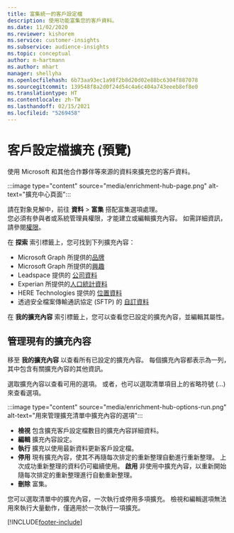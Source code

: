 ```yaml
---
title: 富集統一的客戶設定檔
description: 使用功能富集您的客戶資料。
ms.date: 11/02/2020
ms.reviewer: kishorem
ms.service: customer-insights
ms.subservice: audience-insights
ms.topic: conceptual
author: m-hartmann
ms.author: mhart
manager: shellyha
ms.openlocfilehash: 6b73aa93ec1a98f2b8d20d02e88bc6304f887078
ms.sourcegitcommit: 139548f8a2d0f24d54c4a6c404a743eeeb8ef8e0
ms.translationtype: HT
ms.contentlocale: zh-TW
ms.lasthandoff: 02/15/2021
ms.locfileid: "5269458"
---
```

# <a name="enrichment-for-customer-profiles-preview"></a>客戶設定檔擴充 (預覽)

使用 Microsoft 和其他合作夥伴等來源的資料來擴充您的客戶資料。

:::image type="content" source="media/enrichment-hub-page.png" alt-text="擴充中心頁面":::

請在對象見解中，前往 **資料** > **富集** 搭配富集選項處理。    
您必須有參與者或系統管理員權限，才能建立或編輯擴充內容。 如需詳細資訊，請參閱[權限](permissions.md)。

在 **探索** 索引標籤上，您可找到下列擴充內容：

- Microsoft Graph 所提供的[品牌](enrichment-microsoft-graph.md)
- Microsoft Graph 所提供的[興趣](enrichment-microsoft-graph.md)
- Leadspace 提供的 [公司資料](enrichment-leadspace.md)
- Experian 所提供的[人口統計資料](enrichment-experian.md)
- HERE Technologies 提供的 [位置資料](enrichment-here.md)
- 透過安全檔案傳輸通訊協定 (SFTP) 的 [自訂資料](enrichment-SFTP-custom-import.md)

在 **我的擴充內容** 索引標籤上，您可以查看您已設定的擴充內容，並編輯其屬性。

## <a name="manage-existing-enrichments"></a>管理現有的擴充內容

移至 **我的擴充內容** 以查看所有已設定的擴充內容。 每個擴充內容都表示為一列，其中包含有關擴充內容的其他資訊。

選取擴充內容以查看可用的選項。 或者，也可以選取清單項目上的省略符號 (...) 來查看選項。

:::image type="content" source="media/enrichment-hub-options-run.png" alt-text="用來管理擴充清單中擴充內容的選項":::

- **檢視** 包含擴充客戶設定檔數目的擴充內容詳細資料。
- **編輯** 擴充內容設定。
- **執行** 擴充以使用最新資料更新客戶設定檔。
- **停用** 現有擴充內容，使其不再隨每次排定的重新整理自動進行重新整理。 上次成功重新整理的資料仍可繼續使用。 **啟用** 非使用中擴充內容，以重新開始隨每次排定的重新整理進行自動重新整理。
- **刪除** 富集。

您可以選取清單中的擴充內容，一次執行或停用多項擴充。 檢視和編輯選項無法用來執行大量動作，僅適用於一次執行一項擴充。


[!INCLUDE[footer-include](../includes/footer-banner.md)]